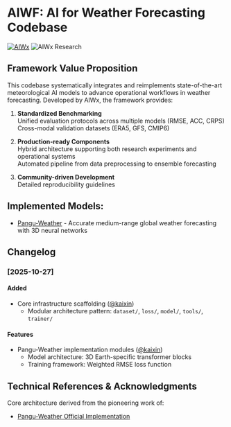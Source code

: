 # AIWF: AI for Weather Forecasting Codebase

[![AIWx](https://img.shields.io/badge/Gropu-AIWx-009688.svg)](https://github.com/198808xc/Pangu-Weather)  ![AIWx Research](https://img.shields.io/badge/Research_Focus-AI4Weather-0077b6.svg)

## Framework Value Proposition 
This codebase systematically integrates and reimplements state-of-the-art meteorological AI models to advance operational workflows in weather forecasting. Developed by AIWx, the framework provides:

1. **Standardized Benchmarking**  
   Unified evaluation protocols across multiple models (RMSE, ACC, CRPS)  
   Cross-modal validation datasets (ERA5, GFS, CMIP6)

2. **Production-ready Components**  
   Hybrid architecture supporting both research experiments and operational systems  
   Automated pipeline from data preprocessing to ensemble forecasting

3. **Community-driven Development**  
   Detailed reproducibility guidelines

## Implemented Models:  
- [Pangu-Weather](https://github.com/198808xc/Pangu-Weather) - Accurate medium-range global weather forecasting with 3D neural networks

## Changelog

### [2025-10-27]

#### Added
- Core infrastructure scaffolding ([@kaixin](https://github.com/CHEN-kx))
  - Modular architecture pattern: `dataset/`, `loss/`, `model/`, `tools/`, `trainer/`

#### Features
- Pangu-Weather implementation modules ([@kaixin](https://github.com/CHEN-kx))
  - Model architecture: 3D Earth-specific transformer blocks
  - Training framework: Weighted RMSE loss function

## Technical References & Acknowledgments
Core architecture derived from the pioneering work of:  
- [Pangu-Weather Official Implementation](https://github.com/198808xc/Pangu-Weather)
